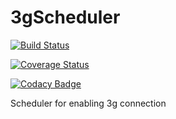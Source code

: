 

3gScheduler
===========

[![Build Status](https://travis-ci.org/invasionofsmallcubes/3gScheduler.svg?branch=master)](https://travis-ci.org/invasionofsmallcubes/3gScheduler)

[![Coverage Status](https://coveralls.io/repos/github/invasionofsmallcubes/3gScheduler/badge.png?branch=master)](https://coveralls.io/github/invasionofsmallcubes/3gScheduler?branch=master)

[![Codacy Badge](https://api.codacy.com/project/badge/grade/774bc0076c4a43a692b988b76afce879)](https://www.codacy.com/app/dierre/3gScheduler)

Scheduler for enabling 3g connection
